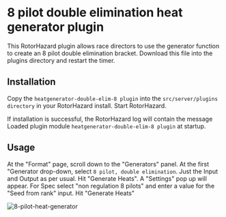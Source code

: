 # 8 pilot double elimination heat generator plugin
This RotorHazard plugin allows race directors to use the generator function to create an 8 pilot double elimination bracket. Download this file into the plugins directory and restart the timer.

## Installation
Copy the ``heatgenerator-double-elim-8 plugin`` into the ``src/server/plugins directory`` in your RotorHazard install. Start RotorHazard.

If installation is successful, the RotorHazard log will contain the message Loaded plugin module ``heatgenerator-double-elim-8 plugin`` at startup.

## Usage
At the "Format" page, scroll down to the "Generators" panel. At the first "Generator drop-down, select ``8 pilot, double elimination``. Just the Input and Output as per usual. Hit "Generate Heats". A "Settings" pop up will appear. For Spec select "non regulation 8 pilots" and enter a value for the "Seed from rank" input. Hit "Generate Heats"

![8-pilot-heat-generator](https://github.com/Barracuda-Technologies/heatgenerator-double-elim-8/assets/17153870/cea7884d-879f-4ca9-b55d-4dae232b7e0e)
